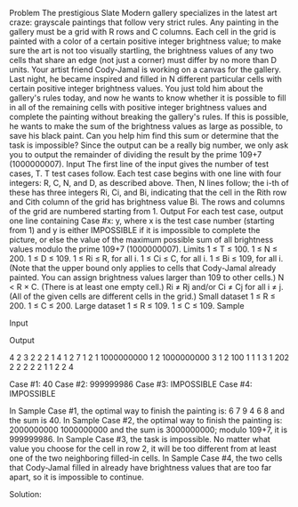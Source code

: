 Problem
The prestigious Slate Modern gallery specializes in the latest art craze: grayscale paintings that follow very strict rules. Any painting in the gallery must be a grid with R rows and C columns. Each cell in the grid is painted with a color of a certain positive integer brightness value; to make sure the art is not too visually startling, the brightness values of any two cells that share an edge (not just a corner) must differ by no more than D units. 
Your artist friend Cody-Jamal is working on a canvas for the gallery. Last night, he became inspired and filled in N different particular cells with certain positive integer brightness values. You just told him about the gallery's rules today, and now he wants to know whether it is possible to fill in all of the remaining cells with positive integer brightness values and complete the painting without breaking the gallery's rules. If this is possible, he wants to make the sum of the brightness values as large as possible, to save his black paint. Can you help him find this sum or determine that the task is impossible? Since the output can be a really big number, we only ask you to output the remainder of dividing the result by the prime 109+7 (1000000007). 
Input
The first line of the input gives the number of test cases, T. T test cases follow. Each test case begins with one line with four integers: R, C, N, and D, as described above. Then, N lines follow; the i-th of these has three integers Ri, Ci, and Bi, indicating that the cell in the Rith row and Cith column of the grid has brightness value Bi. The rows and columns of the grid are numbered starting from 1. 
Output
For each test case, output one line containing Case #x: y, where x is the test case number (starting from 1) and y is either IMPOSSIBLE if it is impossible to complete the picture, or else the value of the maximum possible sum of all brightness values modulo the prime 109+7 (1000000007). 
Limits
1 ≤ T ≤ 100.
1 ≤ N ≤ 200.
1 ≤ D ≤ 109.
1 ≤ Ri ≤ R, for all i. 1 ≤ Ci ≤ C, for all i. 1 ≤ Bi ≤ 109, for all i. (Note that the upper bound only applies to cells that Cody-Jamal already painted. You can assign brightness values larger than 109 to other cells.)
N < R × C. (There is at least one empty cell.)
Ri ≠ Rj and/or Ci ≠ Cj for all i ≠ j. (All of the given cells are different cells in the grid.)
Small dataset
1 ≤ R ≤ 200.
1 ≤ C ≤ 200.
Large dataset
1 ≤ R ≤ 109.
1 ≤ C ≤ 109.
Sample

Input 
  

Output 
  
4
2 3 2 2
2 1 4
1 2 7
1 2 1 1000000000
1 2 1000000000
3 1 2 100
1 1 1
3 1 202
2 2 2 2
2 1 1
2 2 4

Case #1: 40
Case #2: 999999986
Case #3: IMPOSSIBLE
Case #4: IMPOSSIBLE

In Sample Case #1, the optimal way to finish the painting is: 
6 7 9
4 6 8
and the sum is 40. 
In Sample Case #2, the optimal way to finish the painting is: 
2000000000 1000000000 
and the sum is 3000000000; modulo 109+7, it is 999999986. 
In Sample Case #3, the task is impossible. No matter what value you choose for the cell in row 2, it will be too different from at least one of the two neighboring filled-in cells. 
In Sample Case #4, the two cells that Cody-Jamal filled in already have brightness values that are too far apart, so it is impossible to continue. 

Solution:



